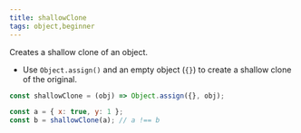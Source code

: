 ```yaml
---
title: shallowClone
tags: object,beginner
---
```


Creates a shallow clone of an object.

- Use `Object.assign()` and an empty object (`{}`) to create a shallow clone of the original.

```js
const shallowClone = (obj) => Object.assign({}, obj);
```

```js
const a = { x: true, y: 1 };
const b = shallowClone(a); // a !== b
```
